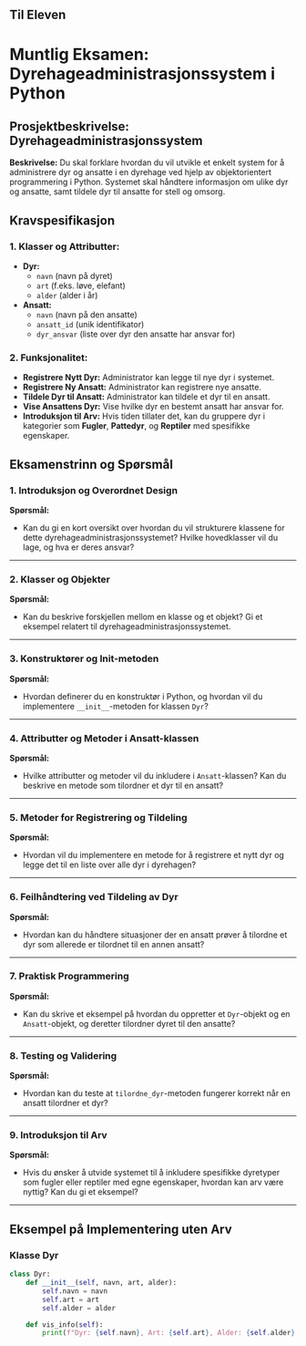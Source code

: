 
## Til Eleven

# Muntlig Eksamen: Dyrehageadministrasjonssystem i Python

## **Prosjektbeskrivelse: Dyrehageadministrasjonssystem**

**Beskrivelse:**
Du skal forklare hvordan du vil utvikle et enkelt system for å administrere dyr og ansatte i en dyrehage ved hjelp av objektorientert programmering i Python. Systemet skal håndtere informasjon om ulike dyr og ansatte, samt tildele dyr til ansatte for stell og omsorg.

## **Kravspesifikasjon**

### 1. **Klasser og Attributter:**
- **Dyr:**
  - `navn` (navn på dyret)
  - `art` (f.eks. løve, elefant)
  - `alder` (alder i år)
- **Ansatt:**
  - `navn` (navn på den ansatte)
  - `ansatt_id` (unik identifikator)
  - `dyr_ansvar` (liste over dyr den ansatte har ansvar for)

### 2. **Funksjonalitet:**
- **Registrere Nytt Dyr:** Administrator kan legge til nye dyr i systemet.
- **Registrere Ny Ansatt:** Administrator kan registrere nye ansatte.
- **Tildele Dyr til Ansatt:** Administrator kan tildele et dyr til en ansatt.
- **Vise Ansattens Dyr:** Vise hvilke dyr en bestemt ansatt har ansvar for.
- **Introduksjon til Arv:** Hvis tiden tillater det, kan du gruppere dyr i kategorier som **Fugler**, **Pattedyr**, og **Reptiler** med spesifikke egenskaper.

## **Eksamenstrinn og Spørsmål**

### **1. Introduksjon og Overordnet Design**

**Spørsmål:**
- Kan du gi en kort oversikt over hvordan du vil strukturere klassene for dette dyrehageadministrasjonssystemet? Hvilke hovedklasser vil du lage, og hva er deres ansvar?

---

### **2. Klasser og Objekter**

**Spørsmål:**
- Kan du beskrive forskjellen mellom en klasse og et objekt? Gi et eksempel relatert til dyrehageadministrasjonssystemet.

---

### **3. Konstruktører og Init-metoden**

**Spørsmål:**
- Hvordan definerer du en konstruktør i Python, og hvordan vil du implementere `__init__`-metoden for klassen `Dyr`?

---

### **4. Attributter og Metoder i Ansatt-klassen**

**Spørsmål:**
- Hvilke attributter og metoder vil du inkludere i `Ansatt`-klassen? Kan du beskrive en metode som tilordner et dyr til en ansatt?

---

### **5. Metoder for Registrering og Tildeling**

**Spørsmål:**
- Hvordan vil du implementere en metode for å registrere et nytt dyr og legge det til en liste over alle dyr i dyrehagen?

---

### **6. Feilhåndtering ved Tildeling av Dyr**

**Spørsmål:**
- Hvordan kan du håndtere situasjoner der en ansatt prøver å tilordne et dyr som allerede er tilordnet til en annen ansatt?

---

### **7. Praktisk Programmering**

**Spørsmål:**
- Kan du skrive et eksempel på hvordan du oppretter et `Dyr`-objekt og en `Ansatt`-objekt, og deretter tilordner dyret til den ansatte?

---

### **8. Testing og Validering**

**Spørsmål:**
- Hvordan kan du teste at `tilordne_dyr`-metoden fungerer korrekt når en ansatt tilordner et dyr?

---

### **9. Introduksjon til Arv**

**Spørsmål:**
- Hvis du ønsker å utvide systemet til å inkludere spesifikke dyretyper som fugler eller reptiler med egne egenskaper, hvordan kan arv være nyttig? Kan du gi et eksempel?

---

## **Eksempel på Implementering uten Arv**

### **Klasse Dyr**

```python
class Dyr:
    def __init__(self, navn, art, alder):
        self.navn = navn
        self.art = art
        self.alder = alder

    def vis_info(self):
        print(f"Dyr: {self.navn}, Art: {self.art}, Alder: {self.alder} år")
